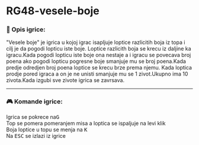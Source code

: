 # RG48-vesele-boje

### :memo: Opis igrice:
"Vesele boje" je igrica u kojoj igrac isapljuje loptice razlicitih boja iz topa i cilj je da pogodi lopticu iste boje. Loptice razlicith boja se krecu iz daljine ka igracu.Kada pogodi lopticu iste boje ona nestaje a i igracu se povecava broj poena ako pogodi lopticu pogresne boje smanjuje mu se broj poena.Kada predje odredjen broj poena loptice se krecu brze prema njemu. Kada loptica prodje pored igraca a on je ne unisti smanjuje mu se 1 zivot.Ukupno ima 10 zivota.Kada izgubi sve zivote igrica se zavrsava.
___

### :video_game: Komande igrice:
Igrica se pokrece na<kbd>G</kbd> <br>
Top se pomera pomeranjem misa a loptica se ispaljuje na levi klik<br>
Boja loptice u topu se menja na <kbd>K</kbd> <br>
Na <kbd>ESC</kbd> se izlazi iz igrice 
